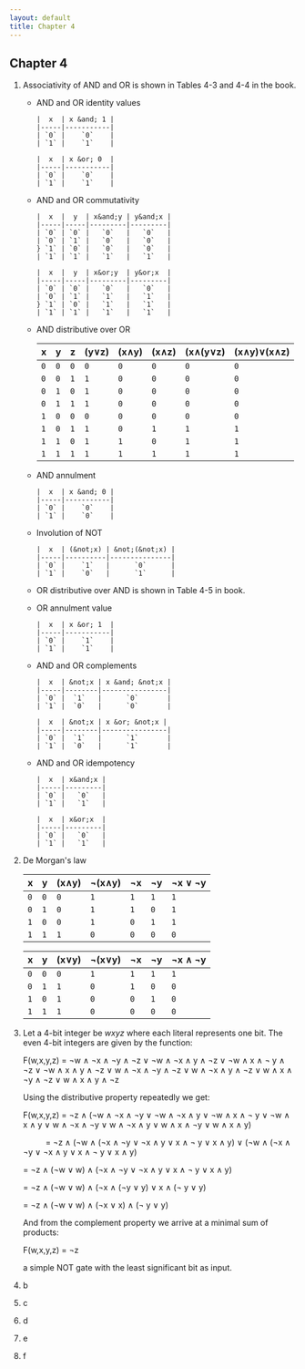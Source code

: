 ```yaml
---
layout: default
title: Chapter 4
---
```


## Chapter 4

1.  Associativity of AND and OR is shown in Tables 4-3 and 4-4 in the book.

    - AND and OR identity values

          |  x  | x &and; 1 |
          |-----|-----------|
          | `0` |    `0`    |
          | `1` |    `1`    |

          |  x  | x &or; 0  |
          |-----|-----------|
          | `0` |    `0`    |
          | `1` |    `1`    |

    - AND and OR commutativity

          |  x  |  y  | x&and;y | y&and;x |
          |-----|-----|---------|---------|
          | `0` | `0` |   `0`   |   `0`   |
          | `0` | `1` |   `0`   |   `0`   |
          } `1` | `0` |   `0`   |   `0`   |
          | `1` | `1` |   `1`   |   `1`   |

          |  x  |  y  | x&or;y  | y&or;x  |
          |-----|-----|---------|---------|
          | `0` | `0` |   `0`   |   `0`   |
          | `0` | `1` |   `1`   |   `1`   |
          } `1` | `0` |   `1`   |   `1`   |
          | `1` | `1` |   `1`   |   `1`   |

    -  AND distributive over OR

          |  x  |  y  |  z  | (y&or;z) | (x&and;y) | (x&and;z) | (x&and;(y&or;z) | (x&and;y)&or;(x&and;z) |
          |-----|-----|-----|----------|-----------|-----------|-----------------|------------------------|
          | `0` | `0` | `0` |   `0`    |    `0`    |    `0`    |     `0`         |           `0`          |    
          | `0` | `0` | `1` |   `1`    |    `0`    |    `0`    |     `0`         |           `0`          |
          | `0` | `1` | `0` |   `1`    |    `0`    |    `0`    |     `0`         |           `0`          |
          | `0` | `1` | `1` |   `1`    |    `0`    |    `0`    |     `0`         |           `0`          |
          | `1` | `0` | `0` |   `0`    |    `0`    |    `0`    |     `0`         |           `0`          |
          | `1` | `0` | `1` |   `1`    |    `0`    |    `1`    |     `1`         |           `1`          |
          | `1` | `1` | `0` |   `1`    |    `1`    |    `0`    |     `1`         |           `1`          |
          | `1` | `1` | `1` |   `1`    |    `1`    |    `1`    |     `1`         |           `1`          |

    - AND annulment

          |  x  | x &and; 0 |
          |-----|-----------|
          | `0` |    `0`    |
          | `1` |    `0`    |
        
    - Involution of NOT
        
          |  x  | (&not;x) | &not;(&not;x) |
          |-----|----------|---------------|
          | `0` |    `1`   |      `0`      |
          | `1` |    `0`   |      `1`      |

    - OR distributive over AND is shown in Table 4-5 in book.

    - OR annulment value

          |  x  | x &or; 1  |
          |-----|-----------|
          | `0` |    `1`    |
          | `1` |    `1`    |

    - AND and OR complements

          |  x  | &not;x | x &and; &not;x |
          |-----|--------|----------------|
          | `0` |  `1`   |      `0`       |
          | `1` |  `0`   |      `0`       |

          |  x  | &not;x | x &or; &not;x |
          |-----|--------|----------------|
          | `0` |  `1`   |      `1`       |
          | `1` |  `0`   |      `1`       |

    - AND and OR idempotency

          |  x  | x&and;x |
          |-----|---------|
          | `0` |   `0`   |
          | `1` |   `1`   |

          |  x  | x&or;x  |
          |-----|---------|
          | `0` |   `0`   |
          | `1` |   `1`   |

2.  De Morgan's law

    |  x  |  y  |  (x&and;y)  | &not;(x&and;y) | &not;x | &not;y | &not;x &or; &not;y |
    |-----|-----|-------------|----------------|--------|--------|--------------------|
    | `0` | `0` |     `0`     |      `1`       |   `1`  |   `1`  |       `1`          |    
    | `0` | `1` |     `0`     |      `1`       |   `1`  |   `0`  |       `1`          |
    | `1` | `0` |     `0`     |      `1`       |   `0`  |   `1`  |       `1`          |
    | `1` | `1` |     `1`     |      `0`       |   `0`  |   `0`  |       `0`          |

    |  x  |  y  |  (x&or;y)  | &not;(x&or;y) | &not;x | &not;y | &not;x &and; &not;y |
    |-----|-----|------------|---------------|--------|--------|---------------------|
    | `0` | `0` |     `0`    |      `1`      |   `1`  |   `1`  |        `1`          |    
    | `0` | `1` |     `1`    |      `0`      |   `1`  |   `0`  |        `0`          |
    | `1` | `0` |     `1`    |      `0`      |   `0`  |   `1`  |        `0`          |
    | `1` | `1` |     `1`    |      `0`      |   `0`  |   `0`  |        `0`          |

3. Let a 4-bit integer be *wxyz* where each literal represents one bit. The even 4-bit integers are given by the function:

   F(w,x,y,z) = &not;w &and; &not;x &and; &not;y &and; &not;z
      &or; &not;w &and; &not;x &and; y &and; &not;z
      &or; &not;w &and; x &and; &not; y &and; &not;z
      &or; &not;w &and; x &and; y &and; &not;z
      &or; w &and; &not;x &and; &not;y &and; &not;z
      &or; w &and; &not;x &and; y &and; &not;z
      &or; w &and; x &and; &not;y &and; &not;z
      &or; w &and; x &and; y &and; &not;z
      
   Using the distributive property repeatedly we get:

   F(w,x,y,z) = &not;z &and; (&not;w &and; &not;x &and; &not;y
      &or; &not;w &and; &not;x &and; y &or; &not;w &and; x &and; &not; y
      &or; &not;w &and; x &and; y &or; w &and; &not;x &and; &not;y
      &or; w &and; &not;x &and; y &or; w &and; x &and; &not;y
      &or; w &and; x &and; y)

    &nbsp;&nbsp;&nbsp;&nbsp;&nbsp;&nbsp;&nbsp;&nbsp;&nbsp;&nbsp;= &not;z &and; (&not;w &and; (&not;x &and; &not;y &or; &not;x &and; y &or; x &and; &not; y &or; x &and; y)
     &or; (&not;w &and; (&not;x &and; &not;y &or; &not;x &and; y &or; x &and; &not; y &or; x &and; y)

    <space><space><space><space><space><space><space><space><space><space><space><space>= &not;z &and; (&not;w &or; w) &and; (&not;x &and; &not;y &or; &not;x &and; y &or; x &and; &not; y &or; x &and; y)
    
    = &not;z &and; (&not;w &or; w) &and; (&not;x &and; (&not;y &or; y) &or; x &and; (&not; y &or; y)
    
    = &not;z &and; (&not;w &or; w) &and; (&not;x &or; x) &and; (&not; y &or; y)

   And from the complement property we arrive at a minimal sum of products:

   F(w,x,y,z) = &not;z

   a simple NOT gate with the least significant bit as input.

4. b
5. c
6. d
7. e
8. f
